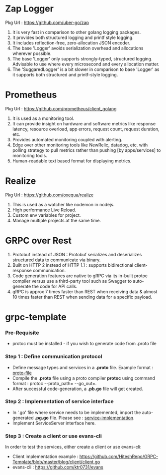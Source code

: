 # Zap Logger
Pkg Url : https://github.com/uber-go/zap
1. It is very fast in comparison to other golang logging packages.
2. It provides both structured logging and printf style logging.
3. It includes reflection-free, zero-allocation JSON encoder.
4. The base 'Logger' avoids serialization overhead and allocations wherever possible.
5. The base 'Logger' only supports strongly-typed, structured logging. Advisable to use where every microsecond and every allocation matter.
5. The 'SuggaredLogger' is a bit slower in comparison to base 'Logger' as it supports both structured and printf-style logging.

# Prometheus
Pkg Url : https://github.com/prometheus/client_golang
1. It is used as a monitoring tool.
2. It can provide insight on hardware and software metrics like response latency, resource overload, app errors, request count, request duration, etc.
3. Provides automated monitoring coupled with alerting.
4. Edge over other monitoring tools like NewRelic, datadog, etc. with polling strategy to pull metrics rather than pushing [by apps/services] to monitoring tools.
5. Human-readable text based format for displaying metrics.

# Realize
Pkg Url : https://github.com/oxequa/realize
1. This is used as a watcher like nodemon in nodejs.
2. High performance Live Reload.
3. Custom env variables for project.
4. Manage multiple projects at the same time.

# GRPC over Rest
1. Protobuf instead of JSON : Protobuf serializes and deserializes structured data to communicate via binary.
2. Built on HTTP 2 instead of HTTP 1.1 : supports bidirectional client-response communication.
3. Code generation features are native to gRPC via its in-built protoc compiler versus use a third-party tool such as Swagger to auto-generate the code for API calls.
4. gRPC is approx 7 times faster than REST when receiving data & almost 10 times faster than REST when sending data for a specific payload.

# grpc-template
### Pre-Requisite
- protoc must be installed - if you wish to generate code from .proto file
### Step 1 : Define communication protocol
- Define message types and services in a **<your-project>.proto** file. Example format : [proto-file](https://github.com/HiteshRepo/GRPC-Template/blob/master/blog/blogpb/blog.proto)
- Compile the **<your-project>.proto** file using a proto compiler **protoc** using command format : protoc --proto_path=<proto-file-path> --go_out=<output-dir>.
- After successful code-generation, a **<your-project>.pb.go** file will get created.

### Step 2 : Implementation of service interface
- In '.go' file where service needs to be implemented, import the auto-generated **<your-project>.pg.go** file. Please see : [service-implementation](https://github.com/HiteshRepo/GRPC-Template/blob/master/blog/srv/server.go).
- Implement <your-project>ServiceServer interface here.

### Step 3 : Create a client or use evans-cli
In order to test the services, either create a client or use evans-cli:
- Client implementation example : https://github.com/HiteshRepo/GRPC-Template/blob/master/blog/client/client.go
- evans-cli : https://github.com/ktr0731/evans